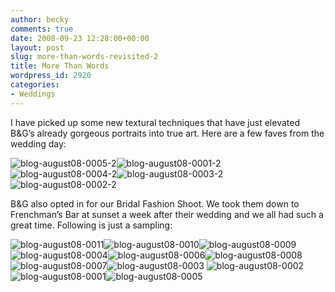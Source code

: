 ```yaml
---
author: becky
comments: true
date: 2008-09-23 12:28:00+00:00
layout: post
slug: more-than-words-revisited-2
title: More Than Words
wordpress_id: 2920
categories:
- Weddings
---
```


I have picked up some new textural techniques that have just elevated B&G’s already gorgeous portraits into true art. Here are a few faves from the wedding day:


![blog-august08-0005-2](http://bagdanoffphoto.com/wordpress/wp-content/uploads/2008/09/blog-august08-0005-2.jpg)![blog-august08-0001-2](http://bagdanoffphoto.com/wordpress/wp-content/uploads/2008/09/blog-august08-0001-2.jpg) ![blog-august08-0004-2](http://bagdanoffphoto.com/wordpress/wp-content/uploads/2008/09/blog-august08-0004-2.jpg)![blog-august08-0003-2](http://bagdanoffphoto.com/wordpress/wp-content/uploads/2008/09/blog-august08-0003-2.jpg)![blog-august08-0002-2](http://bagdanoffphoto.com/wordpress/wp-content/uploads/2008/09/blog-august08-0002-2.jpg)



B&G also opted in for our Bridal Fashion Shoot. We took them down to Frenchman’s Bar at sunset a week after their wedding and we all had such a great time. Following is just a sampling:


![blog-august08-0011](http://bagdanoffphoto.com/wordpress/wp-content/uploads/2008/09/blog-august08-0011.jpg)![blog-august08-0010](http://bagdanoffphoto.com/wordpress/wp-content/uploads/2008/09/blog-august08-0010.jpg)![blog-august08-0009](http://bagdanoffphoto.com/wordpress/wp-content/uploads/2008/09/blog-august08-0009.jpg) ![blog-august08-0004](http://bagdanoffphoto.com/wordpress/wp-content/uploads/2008/09/blog-august08-0004.jpg)![blog-august08-0006](http://bagdanoffphoto.com/wordpress/wp-content/uploads/2008/09/blog-august08-0006.jpg)![blog-august08-0008](http://bagdanoffphoto.com/wordpress/wp-content/uploads/2008/09/blog-august08-0008.jpg)![blog-august08-0007](http://bagdanoffphoto.com/wordpress/wp-content/uploads/2008/09/blog-august08-0007.jpg)![blog-august08-0003](http://bagdanoffphoto.com/wordpress/wp-content/uploads/2008/09/blog-august08-0003.jpg) ![blog-august08-0002](http://bagdanoffphoto.com/wordpress/wp-content/uploads/2008/09/blog-august08-0002.jpg)![blog-august08-0001](http://bagdanoffphoto.com/wordpress/wp-content/uploads/2008/09/blog-august08-0001.jpg)![blog-august08-0005](http://bagdanoffphoto.com/wordpress/wp-content/uploads/2008/09/blog-august08-0005.jpg)
